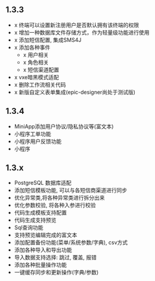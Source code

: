 ## 1.3.3
- x 终端可以设置新注册用户是否默认拥有该终端的权限
- x 增加一种数据库文件存储方式，作为轻量级功能进行使用
- x 添加短信配置, 集成SMS4J
- x 添加各种事件
    - x 用户相关
    - x 角色相关
    - x 短信渠道配置
- x vxe暗黑模式适配
- x 删除工作流相关代码
- x 新版自定义表单集成(epic-designer尚处于测试版)
## 1.3.4
- MiniApp添加用户协议/隐私协议等(富文本)
- 小程序工单功能
- 小程序用户反馈功能
- 小程序
## 1.3.x
- PostgreSQL 数据库适配
- 添加短信模板功能, 可以与各短信商渠道进行同步
- 优化异常类,将各种异常类进行拆分出来
- 优化参数校验, 将各种入参进行校验
- 代码生成模板支持配置
- 代码生成支持预览
- Sql查询功能
- 支持预览编辑完成的富文本
- 添加配置备份功能(菜单/系统参数/字典), csv方式
- 添加各种导入和导出功能
- 导入数据支持选择: 跳过, 覆盖, 报错
- 添加各种批量操作功能
- 一键缓存同步和更新操作(字典/参数)
